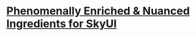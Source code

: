 # [Phenomenally Enriched & Nuanced Ingredients for SkyUI](https://github.com/GroundAura/Phenomenally-Enriched-Ingredients/wiki)

